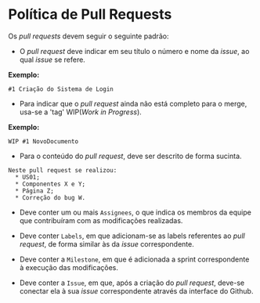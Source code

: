 # Política de Pull Requests

Os _pull requests_ devem seguir o seguinte padrão:

* O _pull request_ deve indicar em seu título o número e nome da _issue_, ao qual _issue_ se refere.

<b>Exemplo:</b>

```
#1 Criação do Sistema de Login
```

* Para indicar que o _pull request_ ainda não está completo para o merge, usa-se a 'tag' WIP(_Work in Progress_).

<b>Exemplo:</b>

```
WIP #1 NovoDocumento
```

* Para o conteúdo do _pull request_, deve ser descrito de forma sucinta.

```
Neste pull request se realizou:
  * US01;
  * Componentes X e Y;
  * Página Z;
  * Correção do bug W.
```

* Deve conter um ou mais ```Assignees```, o que indica os membros da equipe que contribuíram com as modificações realizadas.

* Deve conter ```Labels```, em que adicionam-se as labels referentes ao _pull request_, de forma similar às da _issue_ correspondente.

* Deve conter a ```Milestone```, em que é adicionada a sprint correspondente à execução das modificações.

* Deve conter a ```Issue```, em que, após a criação do _pull request_, deve-se conectar ela à sua _issue_ correspondente através da interface do Github.